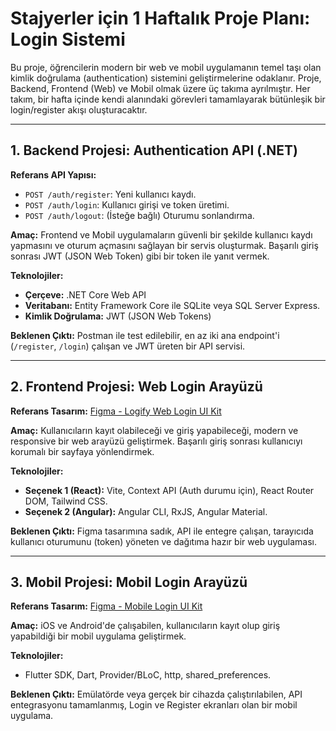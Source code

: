 # Stajyerler için 1 Haftalık Proje Planı: Login Sistemi

Bu proje, öğrencilerin modern bir web ve mobil uygulamanın temel taşı olan kimlik doğrulama (authentication) sistemini geliştirmelerine odaklanır. Proje, Backend, Frontend (Web) ve Mobil olmak üzere üç takıma ayrılmıştır. Her takım, bir hafta içinde kendi alanındaki görevleri tamamlayarak bütünleşik bir login/register akışı oluşturacaktır.

---

## 1. Backend Projesi: Authentication API (.NET)

**Referans API Yapısı:**
- `POST /auth/register`: Yeni kullanıcı kaydı.
- `POST /auth/login`: Kullanıcı girişi ve token üretimi.
- `POST /auth/logout`: (İsteğe bağlı) Oturumu sonlandırma.

**Amaç:** Frontend ve Mobil uygulamaların güvenli bir şekilde kullanıcı kaydı yapmasını ve oturum açmasını sağlayan bir servis oluşturmak. Başarılı giriş sonrası JWT (JSON Web Token) gibi bir token ile yanıt vermek.

**Teknolojiler:**
- **Çerçeve:** .NET Core Web API
- **Veritabanı:** Entity Framework Core ile SQLite veya SQL Server Express.
- **Kimlik Doğrulama:** JWT (JSON Web Tokens)

**Beklenen Çıktı:** Postman ile test edilebilir, en az iki ana endpoint'i (`/register`, `/login`) çalışan ve JWT üreten bir API servisi.

---

## 2. Frontend Projesi: Web Login Arayüzü

**Referans Tasarım:** [Figma - Logify Web Login UI Kit](https://www.figma.com/community/file/1019155319918719973/logify-web-login-ui-kit)

**Amaç:** Kullanıcıların kayıt olabileceği ve giriş yapabileceği, modern ve responsive bir web arayüzü geliştirmek. Başarılı giriş sonrası kullanıcıyı korumalı bir sayfaya yönlendirmek.

**Teknolojiler:**
- **Seçenek 1 (React):** Vite, Context API (Auth durumu için), React Router DOM, Tailwind CSS.
- **Seçenek 2 (Angular):** Angular CLI, RxJS, Angular Material.

**Beklenen Çıktı:** Figma tasarımına sadık, API ile entegre çalışan, tarayıcıda kullanıcı oturumunu (token) yöneten ve dağıtıma hazır bir web uygulaması.

---

## 3. Mobil Projesi: Mobil Login Arayüzü

**Referans Tasarım:** [Figma - Mobile Login UI Kit](https://www.figma.com/community/file/1160170957712796540/mobile-login-ui-kit)

**Amaç:** iOS ve Android'de çalışabilen, kullanıcıların kayıt olup giriş yapabildiği bir mobil uygulama geliştirmek.

**Teknolojiler:**
- Flutter SDK, Dart, Provider/BLoC, http, shared_preferences.

**Beklenen Çıktı:** Emülatörde veya gerçek bir cihazda çalıştırılabilen, API entegrasyonu tamamlanmış, Login ve Register ekranları olan bir mobil uygulama.